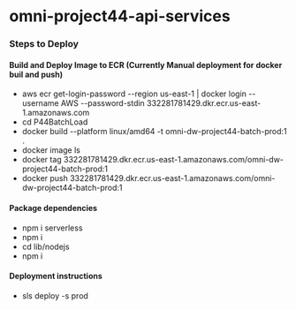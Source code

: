 # omni-project44-api-services

### Steps to Deploy
#### Build and Deploy Image to ECR (Currently Manual deployment for docker buil and push)
* aws ecr get-login-password --region us-east-1 | docker login --username AWS --password-stdin 332281781429.dkr.ecr.us-east-1.amazonaws.com
* cd P44BatchLoad
* docker build --platform linux/amd64 -t omni-dw-project44-batch-prod:1 .
* docker image ls
* docker tag <image-id> 332281781429.dkr.ecr.us-east-1.amazonaws.com/omni-dw-project44-batch-prod:1
* docker push 332281781429.dkr.ecr.us-east-1.amazonaws.com/omni-dw-project44-batch-prod:1


#### Package dependencies 
* npm i serverless
* npm i
* cd lib/nodejs
* npm i

#### Deployment instructions 
* sls deploy -s prod